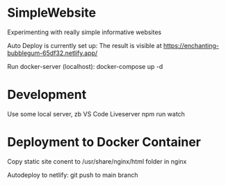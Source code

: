 # SimpleWebsite
Experimenting with really simple informative websites

Auto Deploy is currently set up:
The result is visible at https://enchanting-bubblegum-65df32.netlify.app/

Run docker-server (localhost):
docker-compose up -d

# Development
Use some local server, zb VS Code Liveserver
npm run watch

# Deployment to Docker Container
Copy static site conent to /usr/share/nginx/html folder in nginx

Autodeploy to netlify: git push to main branch
